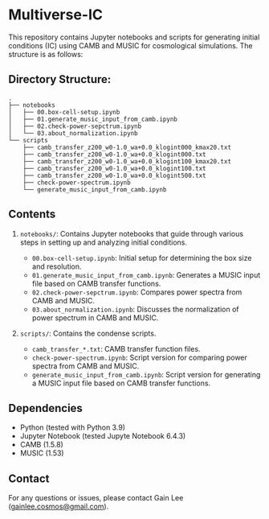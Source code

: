 # Multiverse-IC

This repository contains Jupyter notebooks and scripts for generating initial conditions (IC) using CAMB and MUSIC for cosmological simulations. The structure is as follows:

## Directory Structure:
```
.
├── notebooks
│   ├── 00.box-cell-setup.ipynb
│   ├── 01.generate_music_input_from_camb.ipynb
│   ├── 02.check-power-sepctrum.ipynb
│   └── 03.about_normalization.ipynb
└── scripts
    ├── camb_transfer_z200_w0-1.0_wa+0.0_klogint000_kmax20.txt
    ├── camb_transfer_z200_w0-1.0_wa+0.0_klogint000.txt
    ├── camb_transfer_z200_w0-1.0_wa+0.0_klogint100_kmax20.txt
    ├── camb_transfer_z200_w0-1.0_wa+0.0_klogint100.txt
    ├── camb_transfer_z200_w0-1.0_wa+0.0_klogint500.txt
    ├── check-power-spectrum.ipynb
    └── generate_music_input_from_camb.ipynb
```

## Contents

1. `notebooks/`: Contains Jupyter notebooks that guide through various steps in setting up and analyzing initial conditions.
   - `00.box-cell-setup.ipynb`: Initial setup for determining the box size and resolution.
   - `01.generate_music_input_from_camb.ipynb`: Generates a MUSIC input file based on CAMB transfer functions.
   - `02.check-power-sepctrum.ipynb`: Compares power spectra from CAMB and MUSIC.
   - `03.about_normalization.ipynb`: Discusses the normalization of power spectrum in CAMB and MUSIC.

2. `scripts/`: Contains the condense scripts.
   - `camb_transfer_*.txt`: CAMB transfer function files.
   - `check-power-spectrum.ipynb`: Script version for comparing power spectra from CAMB and MUSIC.
   - `generate_music_input_from_camb.ipynb`: Script version for generating a MUSIC input file based on CAMB transfer functions.

## Dependencies

- Python (tested with Python 3.9)
- Jupyter Notebook (tested Jupyte Notebook 6.4.3)
- CAMB (1.5.8)
- MUSIC (1.53)

## Contact

For any questions or issues, please contact Gain Lee (gainlee.cosmos@gmail.com).
